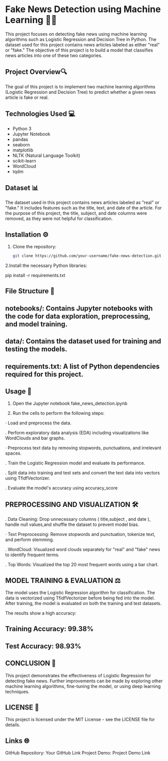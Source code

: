 # Fake News Detection using Machine Learning 📰🚫

This project focuses on detecting fake news using machine learning algorithms such as Logistic Regression and Decision Tree in Python. The dataset used for this project contains news articles labeled as either "real" or "fake." The objective of this project is to build a model that classifies news articles into one of these two categories.

## Project Overview🔍

The goal of this project is to implement two machine learning algorithms (Logistic Regression and Decision Tree) to predict whether a given news article is fake or real. 

## Technologies Used 💻

- Python 3
- Jupyter Notebook
- pandas
- seaborn
- matplotlib
- NLTK (Natural Language Toolkit)
- scikit-learn
- WordCloud
- tqdm

## Dataset 📊

The dataset used in this project contains news articles labeled as "real" or "fake." It includes features such as the title, text, and date of the article. For the purpose of this project, the title, subject, and date columns were removed, as they were not helpful for classification.

## Installation ⚙️

1. Clone the repository:
   ```bash
   git clone https://github.com/your-username/fake-news-detection.git

2.Install the necessary Python libraries:

pip install -r requirements.txt

## File Structure 📁

## notebooks/: Contains Jupyter notebooks with the code for data exploration, preprocessing, and model training.
## data/: Contains the dataset used for training and testing the models.
## requirements.txt: A list of Python dependencies required for this project.

## Usage 📜

1. Open the Jupyter notebook fake_news_detection.ipynb

2. Run the cells to perform the following steps:

· Load and preprocess the data.

. Perform exploratory data analysis (EDA) including visualizations like WordClouds and bar graphs.

· Preprocess text data by removing stopwords, punctuations, and irrelevant spaces.

. Train the Logistic Regression model and evaluate its performance.

. Split data into training and test sets and convert the text data into vectors using TfidfVectorizer.

. Evaluate the model's accuracy using accuracy_score

## PREPROCESSING AND VISUALIZATION 🛠️

. Data Cleaning: Drop unnecessary columns ( title,subject , and date ), handle null values,and shuffle the dataset to prevent model bias.

· Text Preprocessing: Remove stopwords and punctuation, tokenize text, and perform stemming.

. WordCloud: Visualized word clouds separately for "real" and "fake" news to identify frequent
terms.

. Top Words: Visualized the top 20 most frequent words using a bar chart.

## MODEL TRAINING & EVALUATION ⚖️
The model uses the Logistic Regression algorithm for classification. The data is vectorized using TfidfVectorizer before being fed into the model. After training, the model is evaluated on both the training and test datasets.

The results show a high accuracy:

## Training Accuracy: 99.38%
## Test Accuracy: 98.93%

## CONCLUSION 🎯
This project demonstrates the effectiveness of Logistic Regression for detecting fake news. Further improvements can be made by exploring other machine learning algorithms, fine-tuning the model, or using deep learning techniques.

## LICENSE 📝
This project is licensed under the MIT License - see the LICENSE file for details.

## Links 🌐
GitHub Repository: Your GitHub Link
Project Demo: Project Demo Link
